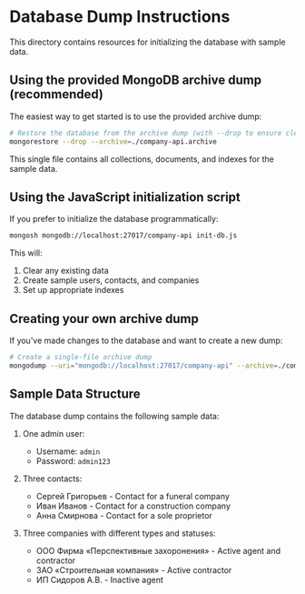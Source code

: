 # Database Dump Instructions

This directory contains resources for initializing the database with sample data.

## Using the provided MongoDB archive dump (recommended)

The easiest way to get started is to use the provided archive dump:

```bash
# Restore the database from the archive dump (with --drop to ensure clean state)
mongorestore --drop --archive=./company-api.archive
```

This single file contains all collections, documents, and indexes for the sample data.

## Using the JavaScript initialization script

If you prefer to initialize the database programmatically:

```bash
mongosh mongodb://localhost:27017/company-api init-db.js
```

This will:

1. Clear any existing data
2. Create sample users, contacts, and companies
3. Set up appropriate indexes

## Creating your own archive dump

If you've made changes to the database and want to create a new dump:

```bash
# Create a single-file archive dump
mongodump --uri="mongodb://localhost:27017/company-api" --archive=./company-api.archive
```

## Sample Data Structure

The database dump contains the following sample data:

1. One admin user:

   - Username: `admin`
   - Password: `admin123`

2. Three contacts:

   - Сергей Григорьев - Contact for a funeral company
   - Иван Иванов - Contact for a construction company
   - Анна Смирнова - Contact for a sole proprietor

3. Three companies with different types and statuses:
   - ООО Фирма «Перспективные захоронения» - Active agent and contractor
   - ЗАО «Строительная компания» - Active contractor
   - ИП Сидоров А.В. - Inactive agent
